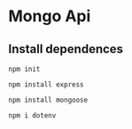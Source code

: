 # Mongo Api

## Install dependences
```
npm init
```
```
npm install express
```
```
npm install mongoose
```
```
npm i dotenv
```

